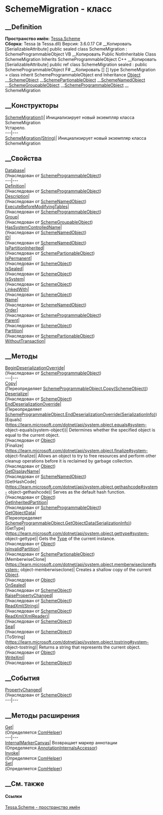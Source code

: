 # SchemeMigration - класс
##  __Definition
 **Пространство имён:** [Tessa.Scheme](N_Tessa_Scheme.htm)  
 **Сборка:** Tessa (в Tessa.dll) Версия: 3.6.0.17
C# __Копировать
    [SerializableAttribute]
    public sealed class SchemeMigration : SchemeProgrammableObject
VB __Копировать
    <SerializableAttribute>
    Public NotInheritable Class SchemeMigration
    	Inherits SchemeProgrammableObject
C++ __Копировать
    [SerializableAttribute]
    public ref class SchemeMigration sealed : public SchemeProgrammableObject
F# __Копировать
     [<SealedAttribute>]
    [<SerializableAttribute>]
    type SchemeMigration = 
        class
            inherit SchemeProgrammableObject
        end
Inheritance
    [Object](https://learn.microsoft.com/dotnet/api/system.object) __[SchemeObject](T_Tessa_Scheme_SchemeObject.htm) __[SchemePartionableObject](T_Tessa_Scheme_SchemePartionableObject.htm) __[SchemeNamedObject](T_Tessa_Scheme_SchemeNamedObject.htm) __[SchemeGroupableObject](T_Tessa_Scheme_SchemeGroupableObject.htm) __[SchemeProgrammableObject](T_Tessa_Scheme_SchemeProgrammableObject.htm) __ SchemeMigration
##  __Конструкторы
[SchemeMigration()](M_Tessa_Scheme_SchemeMigration__ctor.htm)| Инициализирует
новый экземпляр класса SchemeMigration  
Устарело.  
---|---  
[SchemeMigration(String)](M_Tessa_Scheme_SchemeMigration__ctor_1.htm)|
Инициализирует новый экземпляр класса SchemeMigration  
##  __Свойства
[Database](P_Tessa_Scheme_SchemeProgrammableObject_Database.htm)|  
(Унаследован от
[SchemeProgrammableObject](T_Tessa_Scheme_SchemeProgrammableObject.htm))  
---|---  
[Definition](P_Tessa_Scheme_SchemeProgrammableObject_Definition.htm)|  
(Унаследован от
[SchemeProgrammableObject](T_Tessa_Scheme_SchemeProgrammableObject.htm))  
[Description](P_Tessa_Scheme_SchemeNamedObject_Description.htm)|  
(Унаследован от [SchemeNamedObject](T_Tessa_Scheme_SchemeNamedObject.htm))  
[ExecuteBeforeModifyingTables](P_Tessa_Scheme_SchemeProgrammableObject_ExecuteBeforeModifyingTables.htm)|  
(Унаследован от
[SchemeProgrammableObject](T_Tessa_Scheme_SchemeProgrammableObject.htm))  
[Group](P_Tessa_Scheme_SchemeGroupableObject_Group.htm)|  
(Унаследован от
[SchemeGroupableObject](T_Tessa_Scheme_SchemeGroupableObject.htm))  
[HasSystemControlledName](P_Tessa_Scheme_SchemeNamedObject_HasSystemControlledName.htm)|  
(Унаследован от [SchemeNamedObject](T_Tessa_Scheme_SchemeNamedObject.htm))  
[ID](P_Tessa_Scheme_SchemeNamedObject_ID.htm)|  
(Унаследован от [SchemeNamedObject](T_Tessa_Scheme_SchemeNamedObject.htm))  
[IsPartitionInherited](P_Tessa_Scheme_SchemePartionableObject_IsPartitionInherited.htm)|  
(Унаследован от
[SchemePartionableObject](T_Tessa_Scheme_SchemePartionableObject.htm))  
[IsPermanent](P_Tessa_Scheme_SchemeObject_IsPermanent.htm)|  
(Унаследован от [SchemeObject](T_Tessa_Scheme_SchemeObject.htm))  
[IsSealed](P_Tessa_Scheme_SchemeObject_IsSealed.htm)|  
(Унаследован от [SchemeObject](T_Tessa_Scheme_SchemeObject.htm))  
[IsSystem](P_Tessa_Scheme_SchemeObject_IsSystem.htm)|  
(Унаследован от [SchemeObject](T_Tessa_Scheme_SchemeObject.htm))  
[LinkedWith](P_Tessa_Scheme_SchemeObject_LinkedWith.htm)|  
(Унаследован от [SchemeObject](T_Tessa_Scheme_SchemeObject.htm))  
[Name](P_Tessa_Scheme_SchemeNamedObject_Name.htm)|  
(Унаследован от [SchemeNamedObject](T_Tessa_Scheme_SchemeNamedObject.htm))  
[Order](P_Tessa_Scheme_SchemeProgrammableObject_Order.htm)|  
(Унаследован от
[SchemeProgrammableObject](T_Tessa_Scheme_SchemeProgrammableObject.htm))  
[Parent](P_Tessa_Scheme_SchemeObject_Parent.htm)|  
(Унаследован от [SchemeObject](T_Tessa_Scheme_SchemeObject.htm))  
[Partition](P_Tessa_Scheme_SchemePartionableObject_Partition.htm)|  
(Унаследован от
[SchemePartionableObject](T_Tessa_Scheme_SchemePartionableObject.htm))  
[WithoutTransaction](P_Tessa_Scheme_SchemeMigration_WithoutTransaction.htm)|  
## __Методы
[BeginDeserializationOverride](M_Tessa_Scheme_SchemeProgrammableObject_BeginDeserializationOverride.htm)|  
(Унаследован от
[SchemeProgrammableObject](T_Tessa_Scheme_SchemeProgrammableObject.htm))  
---|---  
[Copy](M_Tessa_Scheme_SchemeMigration_Copy.htm)|  
(Переопределяет
[SchemeProgrammableObject.Copy(SchemeObject)](M_Tessa_Scheme_SchemeProgrammableObject_Copy.htm))  
[Deserialize](M_Tessa_Scheme_SchemeObject_Deserialize.htm)|  
(Унаследован от [SchemeObject](T_Tessa_Scheme_SchemeObject.htm))  
[EndDeserializationOverride](M_Tessa_Scheme_SchemeMigration_EndDeserializationOverride.htm)|  
(Переопределяет
[SchemeProgrammableObject.EndDeserializationOverride(SerializationInfo)](M_Tessa_Scheme_SchemeProgrammableObject_EndDeserializationOverride.htm))  
[Equals](https://learn.microsoft.com/dotnet/api/system.object.equals#system-
object-equals\(system-object\))| Determines whether the specified object is
equal to the current object.  
(Унаследован от
[Object](https://learn.microsoft.com/dotnet/api/system.object))  
[Finalize](https://learn.microsoft.com/dotnet/api/system.object.finalize#system-
object-finalize)| Allows an object to try to free resources and perform other
cleanup operations before it is reclaimed by garbage collection.  
(Унаследован от
[Object](https://learn.microsoft.com/dotnet/api/system.object))  
[GetDisplayName](M_Tessa_Scheme_SchemeNamedObject_GetDisplayName.htm)|  
(Унаследован от [SchemeNamedObject](T_Tessa_Scheme_SchemeNamedObject.htm))  
[GetHashCode](https://learn.microsoft.com/dotnet/api/system.object.gethashcode#system-
object-gethashcode)| Serves as the default hash function.  
(Унаследован от
[Object](https://learn.microsoft.com/dotnet/api/system.object))  
[GetInheritedPartition](M_Tessa_Scheme_SchemeProgrammableObject_GetInheritedPartition.htm)|  
(Унаследован от
[SchemeProgrammableObject](T_Tessa_Scheme_SchemeProgrammableObject.htm))  
[GetObjectData](M_Tessa_Scheme_SchemeMigration_GetObjectData.htm)|  
(Переопределяет
[SchemeProgrammableObject.GetObjectData(SerializationInfo)](M_Tessa_Scheme_SchemeProgrammableObject_GetObjectData.htm))  
[GetType](https://learn.microsoft.com/dotnet/api/system.object.gettype#system-
object-gettype)| Gets the
[Type](https://learn.microsoft.com/dotnet/api/system.type) of the current
instance.  
(Унаследован от
[Object](https://learn.microsoft.com/dotnet/api/system.object))  
[IsInvalidPartition](M_Tessa_Scheme_SchemePartionableObject_IsInvalidPartition.htm)|  
(Унаследован от
[SchemePartionableObject](T_Tessa_Scheme_SchemePartionableObject.htm))  
[MemberwiseClone](https://learn.microsoft.com/dotnet/api/system.object.memberwiseclone#system-
object-memberwiseclone)| Creates a shallow copy of the current
[Object](https://learn.microsoft.com/dotnet/api/system.object).  
(Унаследован от
[Object](https://learn.microsoft.com/dotnet/api/system.object))  
[OnSealed](M_Tessa_Scheme_SchemeObject_OnSealed.htm)|  
(Унаследован от [SchemeObject](T_Tessa_Scheme_SchemeObject.htm))  
[RaisePropertyChanged](M_Tessa_Scheme_SchemeObject_RaisePropertyChanged.htm)|  
(Унаследован от [SchemeObject](T_Tessa_Scheme_SchemeObject.htm))  
[ReadXml(String)](M_Tessa_Scheme_SchemeObject_ReadXml.htm)|  
(Унаследован от [SchemeObject](T_Tessa_Scheme_SchemeObject.htm))  
[ReadXml(XmlReader)](M_Tessa_Scheme_SchemeObject_ReadXml_1.htm)|  
(Унаследован от [SchemeObject](T_Tessa_Scheme_SchemeObject.htm))  
[Seal](M_Tessa_Scheme_SchemeObject_Seal.htm)|  
(Унаследован от [SchemeObject](T_Tessa_Scheme_SchemeObject.htm))  
[ToString](https://learn.microsoft.com/dotnet/api/system.object.tostring#system-
object-tostring)| Returns a string that represents the current object.  
(Унаследован от
[Object](https://learn.microsoft.com/dotnet/api/system.object))  
[WriteXml](M_Tessa_Scheme_SchemeObject_WriteXml.htm)|  
(Унаследован от [SchemeObject](T_Tessa_Scheme_SchemeObject.htm))  
##  __События
[PropertyChanged](E_Tessa_Scheme_SchemeObject_PropertyChanged.htm)|  
(Унаследован от [SchemeObject](T_Tessa_Scheme_SchemeObject.htm))  
---|---  
##  __Методы расширения
[Get](M_Tessa_Extensions_Default_Client_EDS_ComHelper_Get.htm)|  
(Определяется
[ComHelper](T_Tessa_Extensions_Default_Client_EDS_ComHelper.htm))  
---|---  
[InternalMarkerCanvas](M_Tessa_UI_Views_Charting_Annotations_AnnotationInternalsAccessor_InternalMarkerCanvas.htm)|
Возвращает маркер аннотации  
(Определяется
[AnnotationInternalsAccessor](T_Tessa_UI_Views_Charting_Annotations_AnnotationInternalsAccessor.htm))  
[Invoke](M_Tessa_Extensions_Default_Client_EDS_ComHelper_Invoke.htm)|  
(Определяется
[ComHelper](T_Tessa_Extensions_Default_Client_EDS_ComHelper.htm))  
[Set](M_Tessa_Extensions_Default_Client_EDS_ComHelper_Set.htm)|  
(Определяется
[ComHelper](T_Tessa_Extensions_Default_Client_EDS_ComHelper.htm))  
##  __См. также
#### Ссылки
[Tessa.Scheme - пространство имён](N_Tessa_Scheme.htm)
